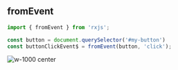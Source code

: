 ## fromEvent

```typescript
import { fromEvent } from 'rxjs';

const button = document.querySelector('#my-button')
const buttonClickEvent$ = fromEvent(button, 'click');

```
<!-- .element: class="big-code block" -->

![w-1000 center](./assets/images/diagrams/factory_fromevent.svg)
